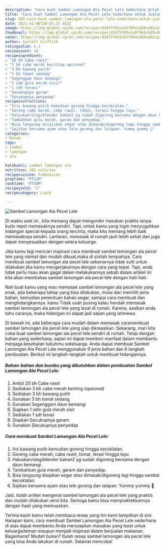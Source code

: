 ```yaml
---
description: "Cara buat Sambel Lamongan Ala Pecel Lele Sederhana Untuk Jualan"
title: "Cara buat Sambel Lamongan Ala Pecel Lele Sederhana Untuk Jualan"
slug: 585-cara-buat-sambel-lamongan-ala-pecel-lele-sederhana-untuk-jualan
date: 2021-01-06T20:55:27.452Z
image: https://img-global.cpcdn.com/recipes/d3475f65e3a5f964/680x482cq70/sambel-lamongan-ala-pecel-lele-foto-resep-utama.jpg
thumbnail: https://img-global.cpcdn.com/recipes/d3475f65e3a5f964/680x482cq70/sambel-lamongan-ala-pecel-lele-foto-resep-utama.jpg
cover: https://img-global.cpcdn.com/recipes/d3475f65e3a5f964/680x482cq70/sambel-lamongan-ala-pecel-lele-foto-resep-utama.jpg
author: Garrett Griffith
ratingvalue: 4.1
reviewcount: 10
recipeingredient:
- "20 bh Cabe rawit"
- "3 bh cabe merah keriting opsional"
- "3 bh bawang putih"
- "3 bh tomat sedang"
- "Segenggam daun kemangi"
- "1 sdm gula merah sisir"
- "1 sdt terasi"
- "Secukupnya garam"
- "Secukupnya penyedap"
recipeinstructions:
- "Iris bawang putih kemudian goreng hingga kecoklatan."
- "Goreng cabe merah, cabe rawit, tomat, terasi hingga layu."
- "Haluskan/uleg/blender bahan2 yg sudah digoreng bersama dengan daun kemangi."
- "Tambahkan gula merah, garam dan penyedap."
- "Bisa langsung disajikan segar atau dimasak/digoreng lagi hingga sambal kecoklatan."
- "Sajikan bersama ayam atau lele goreng dan lalapan. Yummy yummy 🤤"
categories:
- Resep
tags:
- sambel
- lamongan
- ala

katakunci: sambel lamongan ala 
nutrition: 165 calories
recipecuisine: Indonesian
preptime: "PT12M"
cooktime: "PT49M"
recipeyield: "1"
recipecategory: Lunch

---
```



![Sambel Lamongan Ala Pecel Lele](https://img-global.cpcdn.com/recipes/d3475f65e3a5f964/680x482cq70/sambel-lamongan-ala-pecel-lele-foto-resep-utama.jpg)

Di waktu  saat ini , kita memang dapat mengorder masakan praktis tanpa kudu repot memasaknya sendiri. Tapi, untuk kamu yang ingin menyuguhkan hidangan special kepada orang tercinta, maka kita memang lebih baik memasaknya sendiri. Lantaran, memasak di rumah jauh lebih sehat dan juga dapat menyesuaikan dengan selera keluarga.

Jika kamu lagi mencari inspirasi cara membuat sambel lamongan ala pecel lele yang nikmat dan mudah dibuat,maka di sinilah tempatnya. Cara membuat sambel lamongan ala pecel lele  sebenarnya tidak sulit untuk dilakukan jika kamu mengerjakannya dengan cara yang tepat. Tapi, anda tidak perlu risau akan gagal dalam melakukannya 
sebab dalam artikel ini kita akan membahas sambel lamongan ala pecel lele dengan hati-hati.  



Nah buat kamu yang mau memasak sambel lamongan ala pecel lele yang enak, ada beberapa tahap yang bisa dilakukan, mulai dari memilih jenis bahan, kemudian penentuan bahan segar, sampai cara membuat dan menghidangkannya. kamu Tidak usah pusing kalau hendak memasak sambel lamongan ala pecel lele yang lezat di rumah. Karena, asalkan anda  tahu caranya, maka hidangan ini dapat jadi sajian yang istimewa.

Di bawah ini, ada beberapa cara mudah dalam memasak caramembuat sambel lamongan ala pecel lele yang siap dikreasikan. Sekarang, mari kita coba buat sambel lamongan ala pecel lele sendiri di rumah. Tetap dengan bahan yang sederhana, sajian ini dapat memberi manfaat dalam membantu menjaga kesehatan tubuhmu sekeluarga. Anda dapat membuat Sambel Lamongan Ala Pecel Lele menggunakan 9 jenis bahan dan 6 langkah pembuatan. Berikut ini langkah-langkah untuk membuat hidangannya.

<!--inarticleads1-->

##### Bahan-bahan dan bumbu yang dibutuhkan dalam pembuatan Sambel Lamongan Ala Pecel Lele:

1. Ambil 20 bh Cabe rawit
1. Sediakan 3 bh cabe merah keriting (opsional)
1. Sediakan 3 bh bawang putih
1. Gunakan 3 bh tomat sedang
1. Gunakan Segenggam daun kemangi
1. Siapkan 1 sdm gula merah sisir
1. Sediakan 1 sdt terasi
1. Siapkan Secukupnya garam
1. Gunakan Secukupnya penyedap




<!--inarticleads2-->

##### Cara membuat Sambel Lamongan Ala Pecel Lele:

1. Iris bawang putih kemudian goreng hingga kecoklatan.
1. Goreng cabe merah, cabe rawit, tomat, terasi hingga layu.
1. Haluskan/uleg/blender bahan2 yg sudah digoreng bersama dengan daun kemangi.
1. Tambahkan gula merah, garam dan penyedap.
1. Bisa langsung disajikan segar atau dimasak/digoreng lagi hingga sambal kecoklatan.
1. Sajikan bersama ayam atau lele goreng dan lalapan. Yummy yummy 🤤




Jadi, itulah artikel mengenai  sambel lamongan ala pecel lele  yang praktis dan mudah dilakukan versi kita. Semoga kamu bisa mempraktekkannya dengan hasil yang memuaskan. 

Terima kasih kamu telah membaca resep yang tim kami tampilkan di sini. Harapan kami, cara membuat  Sambel Lamongan Ala Pecel Lele sederhana di atas dapat membantu Anda menyiapkan masakan yang lezat untuk keluarga/teman maupun menjadi inspirasi dalam berjualan makanan. Bagaimana? Mudah bukan? Itulah resep sambel lamongan ala pecel lele yang bisa Anda lakukan di rumah. Selamat mencoba!

